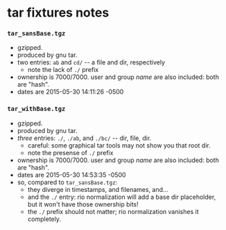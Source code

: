 tar fixtures notes
==================

### `tar_sansBase.tgz`

- gzipped.
- produced by gnu tar.
- two entries: `ab` and `cd/` -- a file and dir, respectively
  - note the lack of `./` prefix
- ownership is 7000/7000.  user and group *name* are also included: both are "hash".
- dates are 2015-05-30 14:11:26 -0500

### `tar_withBase.tgz`

- gzipped.
- produced by gnu tar.
- *three* entries: `./`, `./ab`, and `./bc/` -- dir, file, dir.
  - careful: some graphical tar tools may not show you that root dir.
  - note the presense of `./` prefix
- ownership is 7000/7000.  user and group *name* are also included: both are "hash".
- dates are 2015-05-30 14:53:35 -0500
- so, compared to `tar_sansBase.tgz`:
  - they diverge in timestamps, and filenames, and...
  - and the `./` entry: rio normalization will add a base dir placeholder, but it won't have those ownership bits!
  - the `./` prefix should not matter; rio normalization vanishes it completely.
